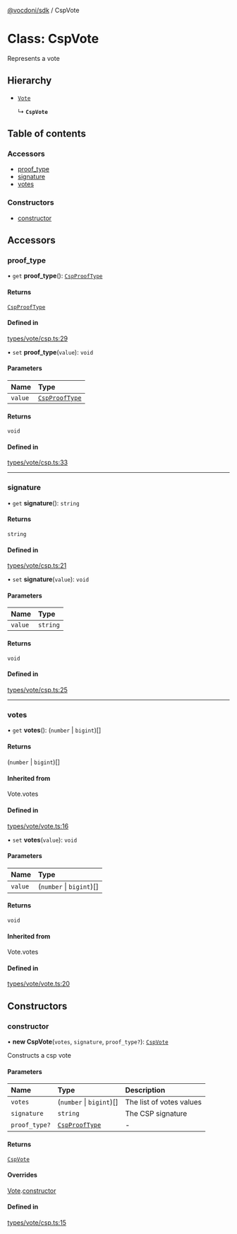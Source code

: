 [@vocdoni/sdk](/sdk) / CspVote

# Class: CspVote

Represents a vote

## Hierarchy

- [`Vote`](Vote)

  ↳ **`CspVote`**

## Table of contents

### Accessors

- [proof\_type](CspVote.md#proof_type)
- [signature](CspVote#signature)
- [votes](CspVote#votes)

### Constructors

- [constructor](CspVote#constructor)

## Accessors

### proof\_type

• `get` **proof_type**(): [`CspProofType`](../enums/CspProofType)

#### Returns

[`CspProofType`](../enums/CspProofType)

#### Defined in

[types/vote/csp.ts:29](https://github.com/vocdoni/vocdoni-sdk/blob/66360b95227306027699be0e80826ca7975027a0/src/types/vote/csp.ts#L29)

• `set` **proof_type**(`value`): `void`

#### Parameters

| Name | Type |
| :------ | :------ |
| `value` | [`CspProofType`](../enums/CspProofType) |

#### Returns

`void`

#### Defined in

[types/vote/csp.ts:33](https://github.com/vocdoni/vocdoni-sdk/blob/66360b95227306027699be0e80826ca7975027a0/src/types/vote/csp.ts#L33)

___

### signature

• `get` **signature**(): `string`

#### Returns

`string`

#### Defined in

[types/vote/csp.ts:21](https://github.com/vocdoni/vocdoni-sdk/blob/66360b95227306027699be0e80826ca7975027a0/src/types/vote/csp.ts#L21)

• `set` **signature**(`value`): `void`

#### Parameters

| Name | Type |
| :------ | :------ |
| `value` | `string` |

#### Returns

`void`

#### Defined in

[types/vote/csp.ts:25](https://github.com/vocdoni/vocdoni-sdk/blob/66360b95227306027699be0e80826ca7975027a0/src/types/vote/csp.ts#L25)

___

### votes

• `get` **votes**(): (`number` \| `bigint`)[]

#### Returns

(`number` \| `bigint`)[]

#### Inherited from

Vote.votes

#### Defined in

[types/vote/vote.ts:16](https://github.com/vocdoni/vocdoni-sdk/blob/66360b95227306027699be0e80826ca7975027a0/src/types/vote/vote.ts#L16)

• `set` **votes**(`value`): `void`

#### Parameters

| Name | Type |
| :------ | :------ |
| `value` | (`number` \| `bigint`)[] |

#### Returns

`void`

#### Inherited from

Vote.votes

#### Defined in

[types/vote/vote.ts:20](https://github.com/vocdoni/vocdoni-sdk/blob/66360b95227306027699be0e80826ca7975027a0/src/types/vote/vote.ts#L20)

## Constructors

### constructor

• **new CspVote**(`votes`, `signature`, `proof_type?`): [`CspVote`](CspVote)

Constructs a csp vote

#### Parameters

| Name | Type | Description |
| :------ | :------ | :------ |
| `votes` | (`number` \| `bigint`)[] | The list of votes values |
| `signature` | `string` | The CSP signature |
| `proof_type?` | [`CspProofType`](../enums/CspProofType) | - |

#### Returns

[`CspVote`](CspVote)

#### Overrides

[Vote](Vote.md).[constructor](Vote#constructor)

#### Defined in

[types/vote/csp.ts:15](https://github.com/vocdoni/vocdoni-sdk/blob/66360b95227306027699be0e80826ca7975027a0/src/types/vote/csp.ts#L15)
